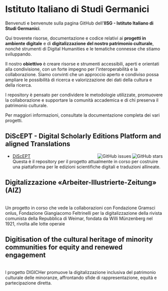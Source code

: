 # Istituto Italiano di Studi Germanici

Benvenuti e benvenute sulla pagina GitHub dell'**IISG - Istituto Italiano di Studi Germanici**.

Qui troverete risorse, documentazione e codice relativi ai **progetti in ambiente digitale** e di **digitalizzazione del nostro patrimonio culturale**, nonché strumenti di Digital Humanities e le tematiche connesse che stiamo sviluppando.

Il nostro **obiettivo** è creare risorse e strumenti accessibili, aperti e orientati alla condivisione, con un forte impegno per l'interoperabilità e la collaborazione. Siamo convinti che un approccio aperto e condiviso possa ampliare le possibilità di ricerca e valorizzazione dei dati della cultura e della ricerca. 

I repository è pensato per condividere le metodologie utilizzate, promuovere la collaborazione e supportare la comunità accademica e di chi preserva il patrimonio culturale. 

Per maggiori informazioni, consultate la documentazione completa dei vari progetti.

## DiScEPT - Digital Scholarly Editions Platform and aligned Translations

  - [DiScEPT](https://github.com/ISTITUTO-ITALIANO-DI-STUDI-GERMANICI/DiScEPT) <img align="right" src="https://img.shields.io/github/stars/ISTITUTO-ITALIANO-DI-STUDI-GERMANICI/DiScEPT?label=%E2%AD%90%EF%B8%8F&logo=github" alt="GitHub stars"><img align="right" src="https://img.shields.io/github/issues/ISTITUTO-ITALIANO-DI-STUDI-GERMANICI/DiScEPT" alt="GitHub issues"><br>Questa è il repository per il progetto attualmente in corso per costruire una piattaforma per le edizioni scientifiche digitali e traduzioni allineate.  

## Digitalizzazione «Arbeiter-Illustrierte-Zeitung» (AIZ)
<br>Un progetto in corso che vede la collaborazioni con Fondazione Gramsci onlus, Fondazione Giangiacomo Feltrinelli per la digitalizzazione della rivista comunista della Repubblica di Weimar, fondata da Willi Münzenberg nel 1921, rivolta alle lotte operaie

## Digitisation of the cultural heritage of minority communities for equity and renewed engagement
<br>l progetto DIGICHer promuove la digitalizzazione inclusiva del patrimonio culturale delle minoranze, affrontando sfide di rappresentazione, equità e partecipazione diretta.

